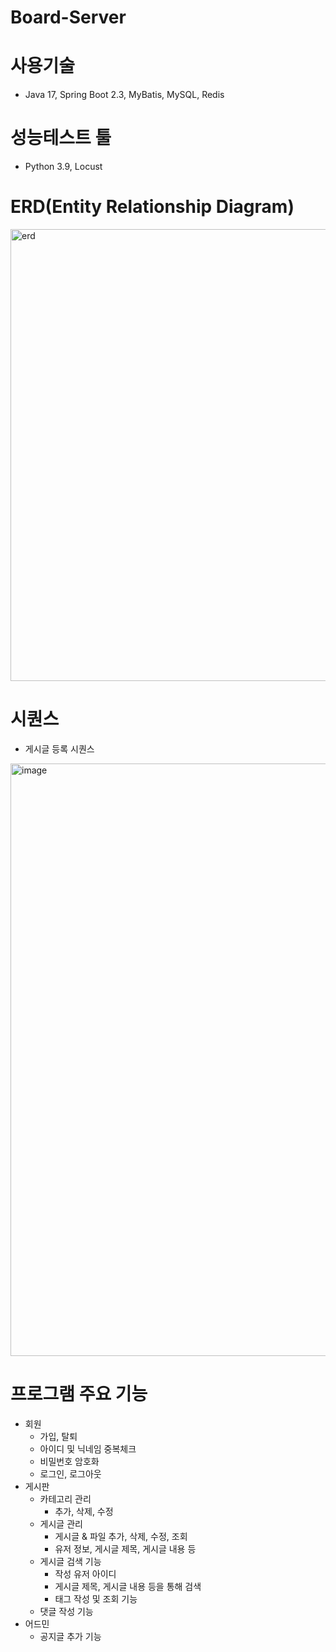 # Board-Server

# 사용기술
* Java 17, Spring Boot 2.3, MyBatis, MySQL, Redis


# 성능테스트 툴
* Python 3.9, Locust

# ERD(Entity Relationship Diagram)
<img width="723" alt="erd" src="https://github.com/sapzilking/boardserver/assets/93430103/29f63628-1645-4657-9233-a4ea9ebaba96">


# 시퀀스
* 게시글 등록 시퀀스
<img width="948" alt="image" src="https://github.com/sapzilking/boardserver/assets/93430103/94863b7b-b6c8-4144-a003-378ca6608c38">


# 프로그램 주요 기능
* 회원
  * 가입, 탈퇴
  * 아이디 및 닉네임 중복체크
  * 비밀번호 암호화
  * 로그인, 로그아웃
* 게시판
  * 카테고리 관리
    * 추가, 삭제, 수정
  * 게시글 관리
    * 게시글 & 파일 추가, 삭제, 수정, 조회
    * 유저 정보, 게시글 제목, 게시글 내용 등
  * 게시글 검색 기능
    * 작성 유저 아이디
    * 게시글 제목, 게시글 내용 등을 통해 검색
    * 태그 작성 및 조회 기능
  * 댓글 작성 기능
* 어드민
  * 공지글 추가 기능
